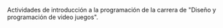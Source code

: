 Actividades de introducción a la programación de la carrera de "Diseño y programación de video juegos". 
